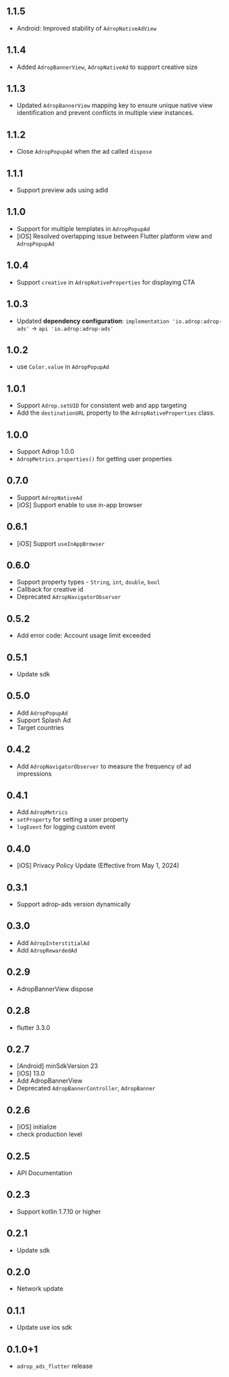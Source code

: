 ## 1.1.5
- Android: Improved stability of `AdropNativeAdView`

## 1.1.4
- Added `AdropBannerView`, `AdropNativeAd` to support creative size

## 1.1.3
- Updated `AdropBannerView` mapping key to ensure unique native view identification and prevent conflicts in multiple view instances.

## 1.1.2
- Close `AdropPopupAd` when the ad called `dispose`

## 1.1.1
- Support preview ads using adId

## 1.1.0
- Support for multiple templates in `AdropPopupAd`
- [iOS] Resolved overlapping issue between Flutter platform view and `AdropPopupAd`

## 1.0.4
- Support `creative` in `AdropNativeProperties` for displaying CTA 

## 1.0.3
- Updated **dependency configuration**:
  `implementation 'io.adrop:adrop-ads'` -> `api 'io.adrop:adrop-ads'`

## 1.0.2
- use `Color.value` in `AdropPopupAd`

## 1.0.1
- Support `Adrop.setUID` for consistent web and app targeting
- Add the `destinationURL` property to the `AdropNativeProperties` class. 

## 1.0.0
- Support Adrop 1.0.0
- `AdropMetrics.properties()` for getting user properties 

## 0.7.0
- Support `AdropNativeAd`
- [iOS] Support enable to use in-app browser

## 0.6.1
- [iOS] Support `useInAppBrowser`

## 0.6.0
- Support property types - `String`, `int`, `double`, `bool`
- Callback for creative id
- Deprecated `AdropNavigatorObserver`

## 0.5.2
- Add error code: Account usage limit exceeded 

## 0.5.1
- Update sdk

## 0.5.0
- Add `AdropPopupAd`
- Support Splash Ad
- Target countries

## 0.4.2
- Add `AdropNavigatorObserver` to measure the frequency of ad impressions

## 0.4.1
- Add `AdropMetrics`
- `setProperty` for setting a user property
- `logEvent` for logging custom event

## 0.4.0
- [iOS] Privacy Policy Update (Effective from May 1, 2024)

## 0.3.1
- Support adrop-ads version dynamically

## 0.3.0
- Add `AdropInterstitialAd`
- Add `AdropRewardedAd`

## 0.2.9
- AdropBannerView dispose

## 0.2.8
- flutter 3.3.0

## 0.2.7
- [Android] minSdkVersion 23
- [iOS] 13.0
- Add AdropBannerView
- Deprecated `AdropBannerController`, `AdropBanner`

## 0.2.6
- [iOS] initialize
- check production level

## 0.2.5
- API Documentation

## 0.2.3
- Support kotlin 1.7.10 or higher

## 0.2.1
- Update sdk

## 0.2.0
- Network update

## 0.1.1
- Update use ios sdk 

## 0.1.0+1
- `adrop_ads_flutter` release
